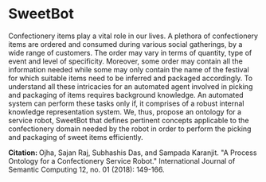 # SweetBot
Confectionery items play a vital role in our lives. A plethora of confectionery items are ordered and consumed during various social gatherings, by a wide range of customers. The order may vary in terms of quantity, type of event and level of specificity. Moreover, some order may contain all the information needed while some may only contain the name of the festival for which suitable items need to be inferred and packaged accordingly. To understand all these intricacies for an automated agent involved in picking and packaging of items requires background knowledge. An automated system can perform these tasks only if, it comprises of a robust internal knowledge representation system. We, thus, propose an ontology for a service robot, SweetBot that defines pertinent concepts applicable to the confectionery domain needed by the robot in order to perform the picking and packaging of sweet items efficiently.




<b>Citation: </b>Ojha, Sajan Raj, Subhashis Das, and Sampada Karanjit. "A Process Ontology for a Confectionery Service Robot." International Journal of Semantic Computing 12, no. 01 (2018): 149-166.
